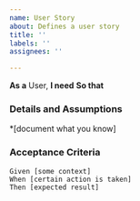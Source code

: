 ```yaml
---
name: User Story
about: Defines a user story
title: ''
labels: ''
assignees: ''

---
```


**As a** User,
**I need**
**So that**

### Details and Assumptions
*[document what you know]

### Acceptance Criteria

```gherkin
Given [some context]
When [certain action is taken]
Then [expected result]

